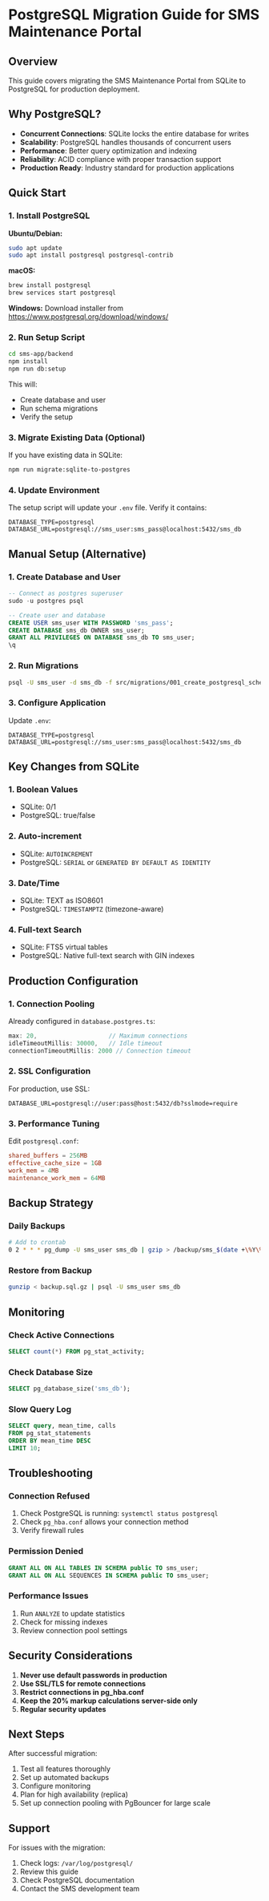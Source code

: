 # PostgreSQL Migration Guide for SMS Maintenance Portal

## Overview
This guide covers migrating the SMS Maintenance Portal from SQLite to PostgreSQL for production deployment.

## Why PostgreSQL?
- **Concurrent Connections**: SQLite locks the entire database for writes
- **Scalability**: PostgreSQL handles thousands of concurrent users
- **Performance**: Better query optimization and indexing
- **Reliability**: ACID compliance with proper transaction support
- **Production Ready**: Industry standard for production applications

## Quick Start

### 1. Install PostgreSQL

**Ubuntu/Debian:**
```bash
sudo apt update
sudo apt install postgresql postgresql-contrib
```

**macOS:**
```bash
brew install postgresql
brew services start postgresql
```

**Windows:**
Download installer from https://www.postgresql.org/download/windows/

### 2. Run Setup Script
```bash
cd sms-app/backend
npm install
npm run db:setup
```

This will:
- Create database and user
- Run schema migrations
- Verify the setup

### 3. Migrate Existing Data (Optional)
If you have existing data in SQLite:
```bash
npm run migrate:sqlite-to-postgres
```

### 4. Update Environment
The setup script will update your `.env` file. Verify it contains:
```env
DATABASE_TYPE=postgresql
DATABASE_URL=postgresql://sms_user:sms_pass@localhost:5432/sms_db
```

## Manual Setup (Alternative)

### 1. Create Database and User
```sql
-- Connect as postgres superuser
sudo -u postgres psql

-- Create user and database
CREATE USER sms_user WITH PASSWORD 'sms_pass';
CREATE DATABASE sms_db OWNER sms_user;
GRANT ALL PRIVILEGES ON DATABASE sms_db TO sms_user;
\q
```

### 2. Run Migrations
```bash
psql -U sms_user -d sms_db -f src/migrations/001_create_postgresql_schema.sql
```

### 3. Configure Application
Update `.env`:
```env
DATABASE_TYPE=postgresql
DATABASE_URL=postgresql://sms_user:sms_pass@localhost:5432/sms_db
```

## Key Changes from SQLite

### 1. Boolean Values
- SQLite: 0/1
- PostgreSQL: true/false

### 2. Auto-increment
- SQLite: `AUTOINCREMENT`
- PostgreSQL: `SERIAL` or `GENERATED BY DEFAULT AS IDENTITY`

### 3. Date/Time
- SQLite: TEXT as ISO8601
- PostgreSQL: `TIMESTAMPTZ` (timezone-aware)

### 4. Full-text Search
- SQLite: FTS5 virtual tables
- PostgreSQL: Native full-text search with GIN indexes

## Production Configuration

### 1. Connection Pooling
Already configured in `database.postgres.ts`:
```javascript
max: 20,                    // Maximum connections
idleTimeoutMillis: 30000,   // Idle timeout
connectionTimeoutMillis: 2000 // Connection timeout
```

### 2. SSL Configuration
For production, use SSL:
```env
DATABASE_URL=postgresql://user:pass@host:5432/db?sslmode=require
```

### 3. Performance Tuning
Edit `postgresql.conf`:
```conf
shared_buffers = 256MB
effective_cache_size = 1GB
work_mem = 4MB
maintenance_work_mem = 64MB
```

## Backup Strategy

### Daily Backups
```bash
# Add to crontab
0 2 * * * pg_dump -U sms_user sms_db | gzip > /backup/sms_$(date +\%Y\%m\%d).sql.gz
```

### Restore from Backup
```bash
gunzip < backup.sql.gz | psql -U sms_user sms_db
```

## Monitoring

### Check Active Connections
```sql
SELECT count(*) FROM pg_stat_activity;
```

### Check Database Size
```sql
SELECT pg_database_size('sms_db');
```

### Slow Query Log
```sql
SELECT query, mean_time, calls 
FROM pg_stat_statements 
ORDER BY mean_time DESC 
LIMIT 10;
```

## Troubleshooting

### Connection Refused
1. Check PostgreSQL is running: `systemctl status postgresql`
2. Check `pg_hba.conf` allows your connection method
3. Verify firewall rules

### Permission Denied
```sql
GRANT ALL ON ALL TABLES IN SCHEMA public TO sms_user;
GRANT ALL ON ALL SEQUENCES IN SCHEMA public TO sms_user;
```

### Performance Issues
1. Run `ANALYZE` to update statistics
2. Check for missing indexes
3. Review connection pool settings

## Security Considerations

1. **Never use default passwords in production**
2. **Use SSL/TLS for remote connections**
3. **Restrict connections in pg_hba.conf**
4. **Keep the 20% markup calculations server-side only**
5. **Regular security updates**

## Next Steps

After successful migration:
1. Test all features thoroughly
2. Set up automated backups
3. Configure monitoring
4. Plan for high availability (replica)
5. Set up connection pooling with PgBouncer for large scale

## Support

For issues with the migration:
1. Check logs: `/var/log/postgresql/`
2. Review this guide
3. Check PostgreSQL documentation
4. Contact the SMS development team